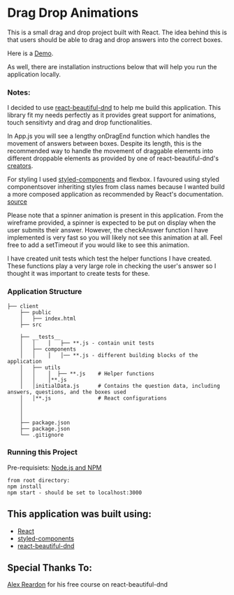 # Drag Drop Animations

This is a small drag and drop project built with React. The idea behind this is that users should be able to drag and drop answers into the correct boxes.

Here is a [Demo](https://codesandbox.io/s/4qy5k92m59).

As well, there are installation instructions below that will help you run the application locally.

### Notes:

I decided to use [react-beautiful-dnd](https://github.com/atlassian/react-beautiful-dnd) to help me build this application. This library fit my needs perfectly as it provides great support for animations, touch sensitivty and drag and drop functionalities.

In App.js you will see a lengthy onDragEnd function which handles the movement of answers between boxes. Despite its length, this is the recommended way to handle the movement of draggable elements into different droppable elements as provided by one of react-beautiful-dnd's [creators](https://egghead.io/lessons/react-move-items-between-columns-with-react-beautiful-dnd-using-ondragend).

For styling I used [styled-components](https://www.styled-components.com/) and flexbox. I favoured using styled componentsover inheriting styles from class names because I wanted build a more composed application as recommended by React's documentation. [source](https://reactjs.org/docs/composition-vs-inheritance.html)

Please note that a spinner animation is present in this application. From the wireframe provided, a spinner is expected to be put on display when the user submits their answer. However, the checkAnswer function I have implemented is very fast so you will likely not see this animation at all. Feel free to add a setTimeout if you would like to see this animation.

I have created unit tests which test the helper functions I have created. These functions play a very large role in checking the user's answer so I thought it was important to create tests for these.

### Application Structure

```
├── client
    ├── public
    │   ├── index.html
    ├── src

    ├── __tests__
    │   │    │   ├── **.js - contain unit tests
    │   ├── components
    │   │    │   │── **.js - different building blocks of the application
    │   ├── utils
    │   │    │  ├── **.js    # Helper functions
    │   │    │**.js
    │   │initialData.js      # Contains the question data, including answers, questions, and the boxes used
    │   │**.js               # React configurations
    │
    │
    │
    ├── package.json
    ├── package.json
    └── .gitignore
```

### Running this Project

Pre-requisiets:
[Node.js and NPM](https://nodejs.org/en/download/)

```
from root directory:
npm install
npm start - should be set to localhost:3000
```

## This application was built using:

- [React](https://reactjs.org/)
- [styled-components](https://www.styled-components.com/)
- [react-beautiful-dnd](https://github.com/atlassian/react-beautiful-dnd)

## Special Thanks To:

[Alex Reardon](https://egghead.io/lessons/react-course-introduction-beautiful-and-accessible-drag-and-drop-with-react-beautiful-dnd) for his free course on react-beautiful-dnd
